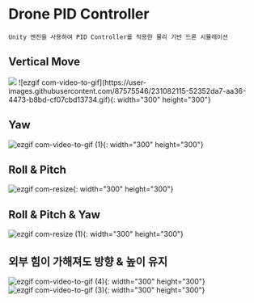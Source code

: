 # Drone PID Controller

~~~
Unity 엔진을 사용하여 PID Controller를 적용한 물리 기반 드론 시뮬레이션
~~~

## Vertical Move
<img src="https://user-images.githubusercontent.com/87575546/231082115-52352da7-aa36-4473-b8bd-cf07cbd13734.gif">
![ezgif com-video-to-gif](https://user-images.githubusercontent.com/87575546/231082115-52352da7-aa36-4473-b8bd-cf07cbd13734.gif){: width="300" height="300"}



## Yaw
![ezgif com-video-to-gif (1)](https://user-images.githubusercontent.com/87575546/231076952-2af77e77-f924-4e32-96a0-75f7a4511c15.gif){: width="300" height="300"}




## Roll & Pitch
![ezgif com-resize](https://user-images.githubusercontent.com/87575546/231079434-afcaeb59-98b5-493d-b08f-673a6a887673.gif){: width="300" height="300"}




## Roll & Pitch & Yaw
![ezgif com-resize (1)](https://user-images.githubusercontent.com/87575546/231080035-6eecf87e-f055-4558-be6e-d471c1e09319.gif){: width="300" height="300"}




## 외부 힘이 가해져도 방향 & 높이 유지 
![ezgif com-video-to-gif (4)](https://user-images.githubusercontent.com/87575546/231077351-8529cf94-702e-40b0-a068-a29734999e14.gif){: width="300" height="300"}
![ezgif com-video-to-gif (3)](https://user-images.githubusercontent.com/87575546/231077385-97b7b65b-acbd-4f4b-b6bf-610cd53ffa3e.gif){: width="300" height="300"}
